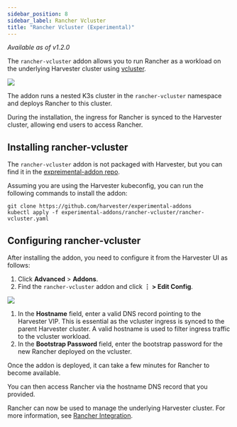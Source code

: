 ```yaml
---
sidebar_position: 8
sidebar_label: Rancher Vcluster
title: "Rancher Vcluster (Experimental)"
---
```


<head>
  <link rel="canonical" href="https://docs.harvesterhci.io/dev/advanced/rancher-vcluster"/>
</head>

_Available as of v1.2.0_

The `rancher-vcluster` addon allows you to run Rancher as a workload on the underlying Harvester cluster using [vcluster](https://www.vcluster.com/).

![](/img/v1.2/vm-import-controller/EnableAddon.png)

The addon runs a nested K3s cluster in the `rancher-vcluster` namespace and deploys Rancher to this cluster.

During the installation, the ingress for Rancher is synced to the Harvester cluster, allowing end users to access Rancher.

## Installing rancher-vcluster

The `rancher-vcluster` addon is not packaged with Harvester, but you can find it in the [expreimental-addon repo](https://github.com/harvester/experimental-addons).

Assuming you are using the Harvester kubeconfig, you can run the following commands to install the addon:

```
git clone https://github.com/harvester/experimental-addons
kubectl apply -f experimental-addons/rancher-vcluster/rancher-vcluster.yaml
```

## Configuring rancher-vcluster

After installing the addon, you need to configure it from the Harvester UI as follows:

1. Click **Advanced** > **Addons**.
1. Find the `rancher-vcluster` addon and click **⋮ > Edit Config**.

![](/img/v1.2/rancher-vcluster/VclusterConfig.png)

1. In the **Hostname** field, enter a valid DNS record pointing to the Harvester VIP. This is essential as the vcluster ingress is synced to the parent Harvester cluster. A valid hostname is used to filter ingress traffic to the vcluster workload.
1. In the **Bootstrap Password** field, enter the bootstrap password for the new Rancher deployed on the vcluster.

Once the addon is deployed, it can take a few minutes for Rancher to become available. 

You can then access Rancher via the hostname DNS record that you provided.

Rancher can now be used to manage the underlying Harvester cluster. For more information, see [Rancher Integration](../rancher/virtualization-management).